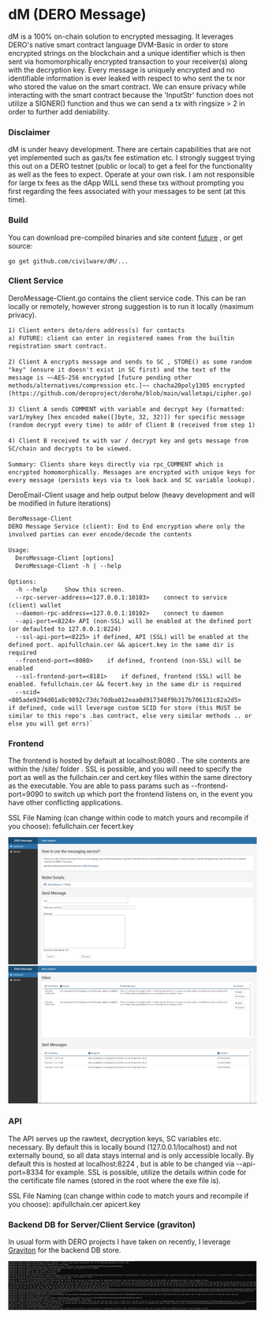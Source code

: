 # dM (DERO Message)
dM is a 100% on-chain solution to encrypted messaging. It leverages DERO's native smart contract language DVM-Basic in order to store encrypted strings on the blockchain and a unique identifier which is then sent via homomorphically encrypted transaction to your receiver(s) along with the decryption key. Every message is uniquely encrypted and no identifiable information is ever leaked with respect to who sent the tx nor who stored the value on the smart contract. We can ensure privacy while interacting with the smart contract because the 'InputStr' function does not utilize a SIGNER() function and thus we can send a tx with ringsize > 2 in order to further add deniability.

### Disclaimer
dM is under heavy development. There are certain capabilities that are not yet implemented such as gas/tx fee estimation etc. I strongly suggest trying this out on a DERO testnet (public or local) to get a feel for the functionality as well as the fees to expect. Operate at your own risk. I am not responsible for large tx fees as the dApp WILL send these txs without prompting you first regarding the fees associated with your messages to be sent (at this time).

### Build
You can download pre-compiled binaries and site content [future](https://github.com/civilware/dM/releases) , or get source: 
```
go get github.com/civilware/dM/...
```

### Client Service
DeroMessage-Client.go contains the client service code. This can be ran locally or remotely, however strong suggestion is to run it locally (maximum privacy).

```
1) Client enters deto/dero address(s) for contacts
a) FUTURE: client can enter in registered names from the builtin registration smart contract.

2) Client A encrypts message and sends to SC , STORE() as some random "key" (ensure it doesn't exist in SC first) and the text of the message is ~~AES-256 encrypted [future pending other methods/alternatives/compression etc.]~~ chacha20poly1305 encrypted (https://github.com/deroproject/derohe/blob/main/walletapi/cipher.go)

3) Client A sends COMMENT with variable and decrypt key (formatted: var1/mykey [hex encoded make([]byte, 32, 32)]) for specific message (random decrypt every time) to addr of Client B (received from step 1)

4) Client B received tx with var / decrypt key and gets message from SC/chain and decrypts to be viewed.

Summary: Clients share keys directly via rpc_COMMENT which is encrypted homomorphically. Messages are encrypted with unique keys for every message (persists keys via tx look back and SC variable lookup).
```

DeroEmail-Client usage and help output below (heavy development and will be modified in future iterations)
```
DeroMessage-Client
DERO Message Service (client): End to End encryption where only the involved parties can ever encode/decode the contents

Usage:
  DeroMessage-Client [options]
  DeroMessage-Client -h | --help

Options:
  -h --help     Show this screen.
  --rpc-server-address=<127.0.0.1:10103>	connect to service (client) wallet
  --daemon-rpc-address=<127.0.0.1:10102>	connect to daemon
  --api-port=<8224>	API (non-SSL) will be enabled at the defined port (or defaulted to 127.0.0.1:8224)
  --ssl-api-port=<8225>	if defined, API (SSL) will be enabled at the defined port. apifullchain.cer && apicert.key in the same dir is required
  --frontend-port=<8080>	if defined, frontend (non-SSL) will be enabled
  --ssl-frontend-port=<8181>	if defined, frontend (SSL) will be enabled. fefullchain.cer && fecert.key in the same dir is required
  --scid=<805ade9294d01a8c9892c73dc7ddba012eaa0d917348f9b317b706131c82a2d5>		if defined, code will leverage custom SCID for store (this MUST be similar to this repo's .bas contract, else very similar methods .. or else you will get errs)`
```

### Frontend
The frontend is hosted by default at localhost:8080 . The site contents are within the /site/ folder . SSL is possible, and you will need to specify the port as well as the fullchain.cer and cert.key files within the same directory as the executable. You are able to pass params such as --frontend-port=9090 to switch up which port the frontend listens on, in the event you have other conflicting applications.

SSL File Naming (can change within code to match yours and recompile if you choose):
fefullchain.cer
fecert.key

![dM Send Message](assets/sendMessage.PNG?raw=true)
![dM Inbox](assets/inboxMessages.PNG?raw=true)

### API
The API serves up the rawtext, decryption keys, SC variables etc. necessary. By default this is locally bound (127.0.0.1/localhost) and not externally bound, so all data stays internal and is only accessible locally. By default this is hosted at localhost:8224 , but is able to be changed via --api-port=8334 for example. SSL is possible, utilize the details within code for the certificate file names (stored in the root where the exe file is).

SSL File Naming (can change within code to match yours and recompile if you choose):
apifullchain.cer
apicert.key

### Backend DB for Server/Client Service (graviton)
In usual form with DERO projects I have taken on recently, I leverage [Graviton](https://github.com/deroproject/graviton) for the backend DB store.

![dM Console Output](assets/commandLineOutputExample.PNG?raw=true)